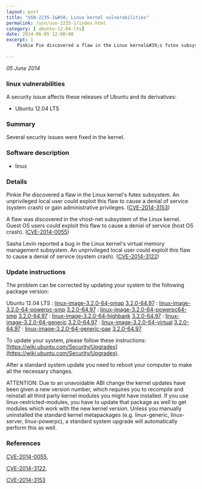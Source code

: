 ```yaml
---
layout: post
title: "USN-2235-1&#58; Linux kernel vulnerabilities"
permalink: /usn/usn-2235-1/index.html
category: [ ubuntu-12.04-lts]
date: 2014-06-05 12:00:00
excerpt: |
    Pinkie Pie discovered a flaw in the Linux kernel&#39;s futex subsystem. An unprivileged local user could exploit this flaw to cause a denial of service (system crash) or gain administrative privileges. ([CVE-2014-3153](http://people.ubuntu.com/~ubuntu-security/cve/CVE-2014-3153))
    
--- 
```

 
 

*05 June 2014*

### linux vulnerabilities

A security issue affects these releases of Ubuntu and its derivatives:

* Ubuntu 12.04 LTS

### Summary

Several security issues were fixed in the kernel. 

### Software description

* linux 

### Details

Pinkie Pie discovered a flaw in the Linux kernel&#39;s futex subsystem. An unprivileged local user could exploit this flaw to cause a denial of service (system crash) or gain administrative privileges. ([CVE-2014-3153](http://people.ubuntu.com/~ubuntu-security/cve/CVE-2014-3153))

A flaw was discovered in the vhost-net subsystem of the Linux kernel. Guest OS users could exploit this flaw to cause a denial of service (host OS crash). ([CVE-2014-0055](http://people.ubuntu.com/~ubuntu-security/cve/CVE-2014-0055))

Sasha Levin reported a bug in the Linux kernel&#39;s virtual memory management subsystem. An unprivileged local user could exploit this flaw to cause a denial of service (system crash). ([CVE-2014-3122](http://people.ubuntu.com/~ubuntu-security/cve/CVE-2014-3122)) 

### Update instructions

The problem can be corrected by updating your system to the following package version:

Ubuntu 12.04 LTS
 : [linux-image-3.2.0-64-omap](https://launchpad.net/ubuntu/+source/linux) <span> [3.2.0-64.97](https://launchpad.net/ubuntu/+source/linux/3.2.0-64.97) </span> 
 : [linux-image-3.2.0-64-powerpc-smp](https://launchpad.net/ubuntu/+source/linux) <span> [3.2.0-64.97](https://launchpad.net/ubuntu/+source/linux/3.2.0-64.97) </span> 
 : [linux-image-3.2.0-64-powerpc64-smp](https://launchpad.net/ubuntu/+source/linux) <span> [3.2.0-64.97](https://launchpad.net/ubuntu/+source/linux/3.2.0-64.97) </span> 
 : [linux-image-3.2.0-64-highbank](https://launchpad.net/ubuntu/+source/linux) <span> [3.2.0-64.97](https://launchpad.net/ubuntu/+source/linux/3.2.0-64.97) </span> 
 : [linux-image-3.2.0-64-generic](https://launchpad.net/ubuntu/+source/linux) <span> [3.2.0-64.97](https://launchpad.net/ubuntu/+source/linux/3.2.0-64.97) </span> 
 : [linux-image-3.2.0-64-virtual](https://launchpad.net/ubuntu/+source/linux) <span> [3.2.0-64.97](https://launchpad.net/ubuntu/+source/linux/3.2.0-64.97) </span> 
 : [linux-image-3.2.0-64-generic-pae](https://launchpad.net/ubuntu/+source/linux) <span> [3.2.0-64.97](https://launchpad.net/ubuntu/+source/linux/3.2.0-64.97) </span> 

To update your system, please follow these instructions: [https://wiki.ubuntu.com/Security/Upgrades](https://wiki.ubuntu.com/Security/Upgrades).

After a standard system update you need to reboot your computer to make all the necessary changes.

ATTENTION: Due to an unavoidable ABI change the kernel updates have been given a new version number, which requires you to recompile and reinstall all third party kernel modules you might have installed. If you use linux-restricted-modules, you have to update that package as well to get modules which work with the new kernel version. Unless you manually uninstalled the standard kernel metapackages (e.g. linux-generic, linux-server, linux-powerpc), a standard system upgrade will automatically perform this as well. 

### References

 
 [CVE-2014-0055](http://people.ubuntu.com/~ubuntu-security/cve/CVE-2014-0055), 

 [CVE-2014-3122](http://people.ubuntu.com/~ubuntu-security/cve/CVE-2014-3122), 

 [CVE-2014-3153](http://people.ubuntu.com/~ubuntu-security/cve/CVE-2014-3153)
 

